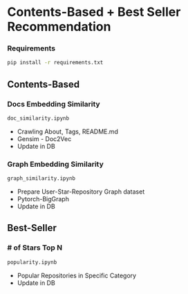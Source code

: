 # Contents-Based + Best Seller Recommendation
### Requirements
```bash
pip install -r requirements.txt
```
## Contents-Based
### Docs Embedding Similarity
```bash
doc_similarity.ipynb
```
- Crawling About, Tags, README.md  
- Gensim - Doc2Vec
- Update in DB
### Graph Embedding Similarity
```bash
graph_similarity.ipynb
```
- Prepare User-Star-Repository Graph dataset
- Pytorch-BigGraph
- Update in DB

## Best-Seller
### # of Stars Top N
```bash
popularity.ipynb
```
- Popular Repositories in Specific Category
- Update in DB
